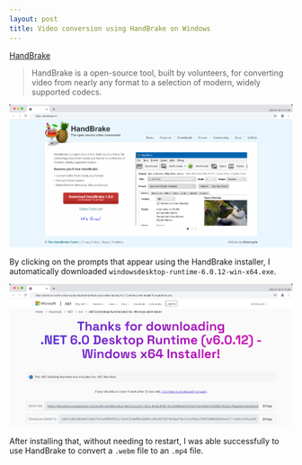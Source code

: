 ```yaml
---
layout: post
title: Video conversion using HandBrake on Windows
---
```


[HandBrake](https://handbrake.fr/) 

> HandBrake is a open-source tool, built by volunteers, for converting video from nearly any format to a selection of modern, widely supported codecs.

[![HandBrake: Open Source Video Transcoder](/images/HandBrake/HandBrake_Transcoder.png)](https://handbrake.fr/)

By clicking on the prompts that appear using the HandBrake installer, I automatically downloaded
`windowsdesktop-runtime-6.0.12-win-x64.exe`.

![.NET 6.0 Desktop Runtime (v6.0.12) - Windows x64 Installer](/images/HandBrake/dot-NET-6-0-runtime.png)

After installing that, without needing to restart, I was able successfully to use HandBrake to
convert a `.webm` file to an `.mp4` file.